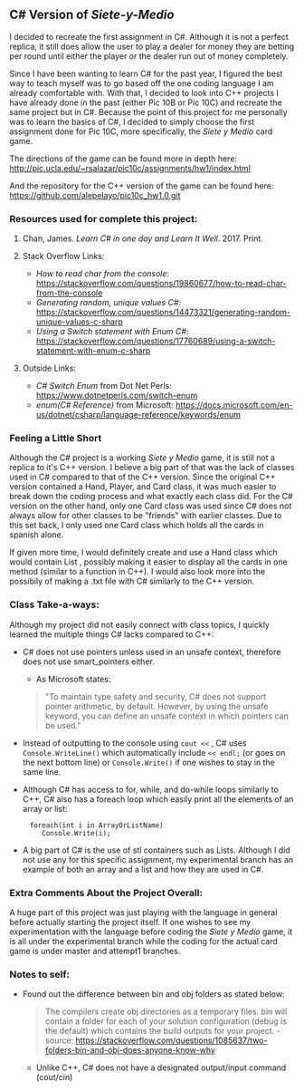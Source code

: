 ## C# Version of *Siete-y-Medio*

I decided to recreate the first assignment in C#. Although it is not a perfect replica, it still does
allow the user to play a dealer for money they are betting per round until either the player or the 
dealer run out of money completely.

Since I have been wanting to learn C# for the past year, I figured the best way to teach myself
was to go based off the one coding language I am already comfortable with. With that, I decided to
look into C++ projects I have already done in the past (either Pic 10B or Pic 10C) and recreate the
same project but in C#. Because the point of this project for me personally was to learn the basics
of C#, I decided to simply choose the first assignment done for Pic 10C, more specifically, the 
*Siete y Medio* card game. 

The directions of the game can be found more in depth here: 
http://pic.ucla.edu/~rsalazar/pic10c/assignments/hw1/index.html

And the repository for the C++ version of the game can be found here: 
https://github.com/alepelayo/pic10c_hw1.0.git

### Resources used for complete this project: 
1. Chan, James. _Learn C# in one day and Learn It Well_. 2017. Print.
2. Stack Overflow Links:
	- *How to read char from the console*: https://stackoverflow.com/questions/19860677/how-to-read-char-from-the-console
	- *Generating random, unique values C#*: https://stackoverflow.com/questions/14473321/generating-random-unique-values-c-sharp
	- *Using a Switch statement with Enum C#*: https://stackoverflow.com/questions/17760689/using-a-switch-statement-with-enum-c-sharp
	
3. Outside Links: 
	- *C# Switch Enum* from Dot Net Perls: https://www.dotnetperls.com/switch-enum
	- *enum(C# Reference)* from Microsoft: https://docs.microsoft.com/en-us/dotnet/csharp/language-reference/keywords/enum

### Feeling a Little Short

Although the C# project is a working *Siete y Medio* game, it is still not a replica to it's C++ version.
I believe a big part of that was the lack of classes used in C# compared to that of the C++ version. Since
the original C++ version contained a Hand, Player, and Card class, it was much easier to break down the 
coding process and what exactly each class did. For the C# version on the other hand, only one Card class 
was used since C# does not always allow for other classes to be "friends" with earlier classes. Due to this
set back, I only used one Card class which holds all the cards in spanish alone.  

If given more time, I would definitely create and use a Hand class which would contain List<Card> , possibly
making it easier to display all the cards in one method (similar to a function in C++). I would also look more
into the possibily of making a .txt file with C# similarly to the C++ version. 

### Class Take-a-ways:

Although my project did not easily connect with class topics, I quickly learned the multiple things C# lacks
compared to C++: 
- C# does not use pointers unless used in an unsafe context, therefore does 
not use smart_pointers either.
 
	- As Microsoft states: 

	> "To maintain type safety and security, C# does not support pointer arithmetic, by default.
	> However, by using the unsafe keyword, you can define an unsafe context in which pointers can be used."

- Instead of outputting to the console using `cout <<` , C# uses `Console.WriteLine()` which automatically 
include `<< endl;` (or goes on the next bottom line) or `Console.Write()` if one wishes to stay in the same
line. 

- Although C# has access to for, while, and do-while loops similarly to C++, C# also has a foreach loop which
easily print all the elements of an array or list:
```
	 foreach(int i in ArrayOrListName)
		Console.Write(i);
```
- A big part of C# is the use of stl containers such as Lists. Although I did not use any for this specific
assignment, my experimental branch has an example of both an array and a list and how they are used in C#.

### Extra Comments About the Project Overall:

A huge part of this project was just playing with the language in general before actually starting the project
itself. If one wishes to see my experimentation with the language before coding the *Siete y Medio* game, 
it is all under the experimental branch while the coding for the actual card game is under master and attempt1 branches.


### Notes to self:

- Found out the difference between bin and obj folders as stated below:
	> The compilers create obj directories as a temporary files.
	> bin will contain a folder for each of your solution configuration 
	> (debug is the default) which contains the build outputs for your project.
		- source: https://stackoverflow.com/questions/1085637/two-folders-bin-and-obj-does-anyone-know-why
	
	- Unlike C++, C# does not have a designated output/input command (cout/cin)

